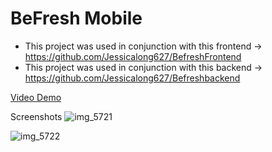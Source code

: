 # BeFresh Mobile
* This project was used in conjunction with this frontend -> https://github.com/Jessicalong627/BefreshFrontend
* This project was used in conjunction with this backend -> https://github.com/Jessicalong627/Befreshbackend

[Video Demo](https://www.dropbox.com/s/mszex7eqn45dk5i/bfm1.mp4?dl=0)

Screenshots
![img_5721](https://user-images.githubusercontent.com/35347408/47804676-ca1bd300-dd0b-11e8-89d1-dd6007ec0061.PNG)

![img_5722](https://user-images.githubusercontent.com/35347408/47804605-9f317f00-dd0b-11e8-9e5e-f7d6792c19a0.PNG)
